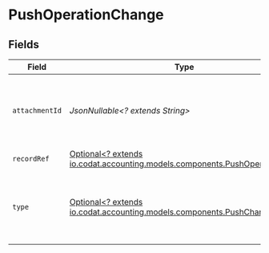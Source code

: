 # PushOperationChange


## Fields

| Field                                                                                                                     | Type                                                                                                                      | Required                                                                                                                  | Description                                                                                                               |
| ------------------------------------------------------------------------------------------------------------------------- | ------------------------------------------------------------------------------------------------------------------------- | ------------------------------------------------------------------------------------------------------------------------- | ------------------------------------------------------------------------------------------------------------------------- |
| `attachmentId`                                                                                                            | *JsonNullable<? extends String>*                                                                                          | :heavy_minus_sign:                                                                                                        | Unique identifier for the attachment created otherwise null.                                                              |
| `recordRef`                                                                                                               | [Optional<? extends io.codat.accounting.models.components.PushOperationRef>](../../models/components/PushOperationRef.md) | :heavy_minus_sign:                                                                                                        | N/A                                                                                                                       |
| `type`                                                                                                                    | [Optional<? extends io.codat.accounting.models.components.PushChangeType>](../../models/components/PushChangeType.md)     | :heavy_minus_sign:                                                                                                        | Type of change being applied to record in third party platform.                                                           |